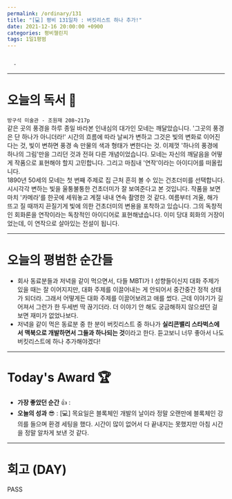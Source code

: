 ```yaml
---
permalink: /ordinary/131
title: "[💻] 평비 131일차 : 버킷리스트 하나 추가!"
date: 2021-12-16 20:00:00 +0900
categories: 평비챌린지
tags: 1일1평범
---
```

```

  - 
```

---
# 오늘의 독서 📕
`방구석 미술관 - 조원재 208~217p`  
같은 곳의 풍경을 하루 종일 바라본 인내심의 대가인 모네는 깨달았습니다. '그곳의 풍경은 단 하나가 아니더라!' 시간의 흐름에 따라 날씨가 변하고 그것은 빛의 변화로 이어진다는 것, 빛이 변하면 풍경 속 만물의 색과 형태가 변한다는 것. 이제껏 '하나의 풍경에 하나의 그림'만을 그리던 것과 전혀 다른 개념이었습니다. 모네는 자신의 깨달음을 어떻게 작품으로 표현해야 할지 고민합니다. 그리고 마침내 '연작'이라는 아이디어를 떠올립니다.  
1890년 50세의 모네는 첫 번째 주제로 집 근처 흔히 볼 수 있는 건초더미를 선택합니다. 시시각각 변하는 빛을 울퉁불퉁한 건초더미가 잘 보여준다고 본 것입니다. 작품을 보면 마치 '카메라'를 한곳에 세워놓고 계절 내내 연속 촬영한 것 같다. 여름부터 겨울, 해가 뜨고 질 때까지 끈질기게 빛에 의한 건초더미의 변용을 포착하고 있습니다. 그의 독창적인 회화론을 연작이라는 독창적인 아이디어로 표현해냈습니다. 이미 당대 회화의 거장이었는데, 이 연작으로 살아있는 전설이 됩니다.

---
# 오늘의 평범한 순간들
- 회사 동료분들과 저녁을 같이 먹으면서, 다들 MBTI가 I 성향들이신지 대화 주제가 있을 때는 잘 이어지지만, 대화 주제를 이끌어내는 게 안되어서 중간중간 정적 상태가 되더라. 그래서 어떻게든 대화 주제를 이끌어보려고 애를 썼다. 근데 이야기가 길어져서 그런가 한 두세번 딱 끊기더라. 더 이야기 안 해도 궁금해하지 않으셨던 걸 보면 재미가 없었나보다.
- 저녁을 같이 먹은 동료분 중 한 분이 버킷리스트 중 하나가 **실리콘밸리 스타벅스에서 맥북으로 개발하면서 그들과 하나되는 것**이라고 한다. 듣고보니 너무 좋아서 나도 버킷리스트에 하나 추가해야겠다!

---
# Today's Award 🏆
- **가장 좋았던 순간** 👍 : 
- **오늘의 성과** 😎 : [💻] 목요일은 블록체인 개발의 날이라 정말 오랜만에 블록체인 강의를 들으며 환경 세팅을 했다. 시간이 많이 없어서 다 끝내지는 못했지만 아침 시간을 정말 알차게 보낸 것 같다.

---
# 회고 (DAY)
PASS